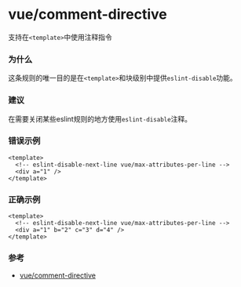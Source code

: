 # vue/comment-directive

支持在`<template>`中使用注释指令

### 为什么

这条规则的唯一目的是在`<template>`和块级别中提供`eslint-disable`功能。

### 建议

在需要关闭某些eslint规则的地方使用`eslint-disable`注释。

### 错误示例

```vue
<template>
  <!-- eslint-disable-next-line vue/max-attributes-per-line -->
  <div a="1" />
</template>
```

### 正确示例

```vue
<template>
  <!-- eslint-disable-next-line vue/max-attributes-per-line -->
  <div a="1" b="2" c="3" d="4" />
</template>
```

### 参考

- [vue/comment-directive](https://eslint.vuejs.org/rules/comment-directive.html)
